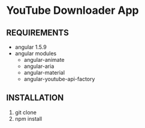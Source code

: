 YouTube Downloader App
======================

REQUIREMENTS
------------
* angular 1.5.9
* angular modules
    - angular-animate
    - angular-aria
    - angular-material
    - angular-youtube-api-factory

INSTALLATION
------------
1. git clone
2. npm install